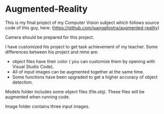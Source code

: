 # Augmented-Reality

This is my final project of my Computer Vision subject which follows source code of this guy, here: (https://github.com/juangallostra/augmented-reality)

Camera should be prepared for this project.

I have customized his project to get task achievement of my teacher. Some differences between his project and mine are:

+ object files have their color ( you can customize them by opening with Visual Studio Code).
+ All of input images can be augmented together at the same time.
+ Some functions have been upgraded to get a higher accuracy of object detection.

Models folder includes some object files (file.obj). These files will be augmented when running code.

Image folder contains three input images.
